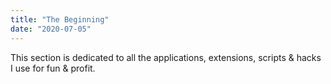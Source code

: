 ```yaml
---
title: "The Beginning"
date: "2020-07-05"
---
```


This section is dedicated to all the applications, extensions, scripts & hacks I use for fun & profit.
